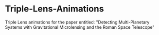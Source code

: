 # Triple-Lens-Animations
Triple Lens animations for the paper entitled: "Detecting Multi-Planetary Systems with Gravitational Microlensing and the Roman Space Telescope"
